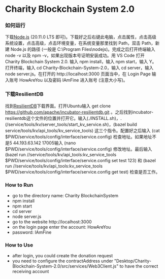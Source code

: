 # Charity Blockchain System 2.0

### 如何运行
下载[Node.js](https://nodejs.org/en) (20.11.0 LTS 即可)。下载好之后右键此电脑，点击属性，点击高级系统设置，点击高级，点击环境变量，在系统变量那里找到 Path，双击 Path，新建 Node.js 的路径 (一般是 C:\Program Files\nodejs\)。完成之后打开终端输入 node -v 以及 npm -v，如果出现版本号证明安装成功。用 VS Code 打开 Charity Blockchain System 2.0. 输入 npm install，输入 npm start，输入 Y。打开终端，输入 cd Charity-Blockchain-System-2.0，输入 cd server，输入 node server.js。在打开的 http://localhost:3000 页面当中，在 Login Page 输入账号 HowAreYou 以及密码 IAmFine 进入账号 (注意大小写)。

### 下载ResilientDB
找到[ResilientDB](https://github.com/apache/incubator-resilientdb)下载界面。打开Ubuntu输入 get clone https://github.com/apache/incubator-resilientdb.git 。之后找到incubator-resilientdb这个文件的位置并打开它。输入(./INSTALL.sh)，.(/service/tools/kv/server_tools/start_kv_service.sh)，(bazel build service/tools/kv/api_tools/kv_service_tools) 这三个指令。配置好之后输入 (cat $PWD/service/tools/config/interface/service.config) 检查地址。如果地址不是5 44.193.63.142 17005输入 (nano $PWD/service/tools/config/interface/service.config) 修改地址。最后输入 (bazel run //service/tools/kv/api_tools:kv_service_tools $PWD/service/tools/config/interface/service.config set test 123) 和 (bazel run //service/tools/kv/api_tools:kv_service_tools $PWD/service/tools/config/interface/service.config get test) 检查是否工作。

### How to Run

- go to the directory name: Charity BlockchainSystem
- npm install
- npm start
- cd server
- node server.js
- go to the website http://localhost:3000
- on the login page enter the account: HowAreYou
- password: IAmFine

### How to Use

- after login, you could create the donation request
- you need to configure the contractAddress under "Desktop/Charity-Blockchain-System-2.0/src/services/Web3Client.js" to have the correct receiving account
